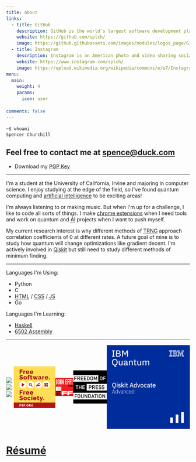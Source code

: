 ```yaml
---
title: About
links:
  - title: GitHub
    description: GitHub is the world's largest software development platform.
    website: https://github.com/splch/
    image: https://github.githubassets.com/images/modules/logos_page/GitHub-Mark.png
  - title: Instagram
    description: Instagram is an American photo and video sharing social networking service.
    website: https://www.instagram.com/splch/
    image: https://upload.wikimedia.org/wikipedia/commons/e/e7/Instagram_logo_2016.svg
menu:
  main:
    weight: 4
    params:
      icon: user

comments: false
---
```


```shell
~$ whoami
Spencer Churchill
```

## Feel free to contact me at spence@duck.com

- Download my [PGP Key](https://keys.mailvelope.com/pks/lookup?op=get&search=spence@duck.com)

---

I'm a student at the University of California, Irvine and majoring in computer science. I enjoy studying at the edge of the field, so I've found quantum computing and [artificial intelligence](https://wikipedia.org/wiki/Artificial_general_intelligence#%22Strong_AI%22_as_defined_in_philosophy) to be exciting areas!

I'm always listening to or making music. But when I'm up for a challenge, I like to code all sorts of things. I make [chrome extensions](https://chrome.google.com/webstore/search/splch?_category=extensions) when I need tools and work on quantum and <abbr title="Artificial Intelligence">AI</abbr> projects when I want to push myself.

My current research interest is why different methods of <abbr title="True Random Number Generation">TRNG</abbr> approach correlation coefficients of 0 at different rates. A future goal of mine is to study how quantum will change optimizations like gradient decent. I'm actively involved in [Qiskit](https://qiskit.org/) but still need to study different methods of minimum finding.

---

Languages I'm Using:

- Python
- C
- <abbr title="HyperText Markup Language">HTML</abbr> / <abbr title="Cascading Style Sheets">CSS</abbr> / <abbr title="JavaScript">JS</abbr>
- Go

Languages I'm Learning:

- [Haskell](https://tryhaskell.org/)
- [6502 Assembly](http://www.6502asm.com/)

---

<div style="display:flex;align-items:center;overflow-x:auto;">
	<div class="badge">
		<img src="https://img.shields.io/mozilla-observatory/grade/slc.is?publish&logo=mozilla&style=for-the-badge">
		<img src="https://img.shields.io/w3c-validation/default?logo=html5&style=for-the-badge&targetUrl=https%3A%2F%2Fslc.is">
		<img src="https://img.shields.io/github/go-mod/go-version/splch/slc.is?logo=go&style=for-the-badge">
	</div>
	<a href="http://u.fsf.org/16e"><img class="badge" src="/images/badges/fsf.png" alt="Free Software Foundation"></a>
	<a href="https://www.eff.org/join"><img class="badge" src="/images/badges/eff.png" alt="Join EFF!"></a>
	<a href="https://freedom.press/about/"><img class="badge" src="/images/badges/fpf.jpg" alt="Freedom of the Press"></a>
	<a href="https://www.credly.com/badges/da0f89d5-8e25-4281-9d6a-e6df33892452"><img class="badge" src="/images/badges/qiskit.png" alt="Qiskit Advocate"></a>
</div>

# [Résumé](/data/resume/resume.pdf)
